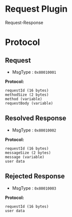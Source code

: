 # Request Plugin

Request-Response

# Protocol

## Request

- MsgType : `0x80010001`

**Protocol:**
```
requestId (16 bytes)
methodSize (2 bytes)
method (variable)
requestBody (variable)
```

## Resolved Response

- MsgType : `0x80010002`

**Protocol:**
```
requestId (16 bytes)
messageSize (2 bytes)
message (variable)
user data
```

## Rejected Response

- MsgType : `0x80010003`

**Protocol:**
```
requestId (16 bytes)
user data
```
